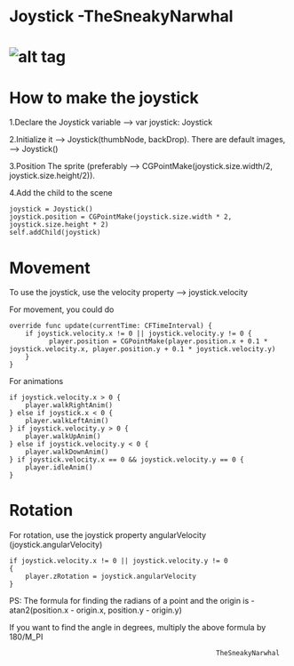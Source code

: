 Joystick -TheSneakyNarwhal
====================
![alt tag](https://raw.githubusercontent.com/TheSneakyNarwhal/SpriteKit-Joystick/master/pic.png)
====================
How to make the joystick
=====================

1.Declare the Joystick variable --> var joystick: Joystick

2.Initialize it --> Joystick(thumbNode, backDrop). There are default images, --> Joystick()

3.Position The sprite (preferably --> CGPointMake(joystick.size.width/2, joystick.size.height/2)).

4.Add the child to the scene

    joystick = Joystick()
    joystick.position = CGPointMake(joystick.size.width * 2, joystick.size.height * 2)
    self.addChild(joystick)

Movement
========

To use the joystick, use the velocity property --> joystick.velocity

For movement, you could do


    override func update(currentTime: CFTimeInterval) {
        if joystick.velocity.x != 0 || joystick.velocity.y != 0 {
              player.position = CGPointMake(player.position.x + 0.1 * joystick.velocity.x, player.position.y + 0.1 * joystick.velocity.y)
        }
    }

For animations

    if joystick.velocity.x > 0 {
        player.walkRightAnim()
    } else if joystick.x < 0 {
        player.walkLeftAnim()
    } if joystick.velocity.y > 0 {
        player.walkUpAnim()
    } else if joystick.velocity.y < 0 {
        player.walkDownAnim()
    } if joystick.velocity.x == 0 && joystick.velocity.y == 0 {
        player.idleAnim()
    }

                                                        
Rotation
========

For rotation, use the joystick property angularVelocity (joystick.angularVelocity)

    if joystick.velocity.x != 0 || joystick.velocity.y != 0
    {
        player.zRotation = joystick.angularVelocity
    }
    
PS: The formula for finding the radians of a point and the origin is -atan2(position.x - origin.x, position.y - origin.y)

If you want to find the angle in degrees, multiply the above formula by 180/M_PI

                                                        TheSneakyNarwhal
